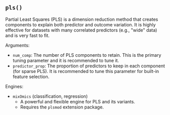 ## `pls()`

Partial Least Squares (PLS) is a dimension reduction method that creates components to explain both predictor and outcome variation. It is highly effective for datasets with many correlated predictors (e.g., "wide" data) and is very fast to fit.

Arguments:
* `num_comp`: The number of PLS components to retain. This is the primary tuning parameter and it is recommended to tune it.
* `predictor_prop`: The proportion of predictors to keep in each component (for sparse PLS). It is recommended to tune this parameter for built-in feature selection.

Engines:
* `mixOmics` (classification, regression)
    - A powerful and flexible engine for PLS and its variants.
    - Requires the `plsmod` extension package.

